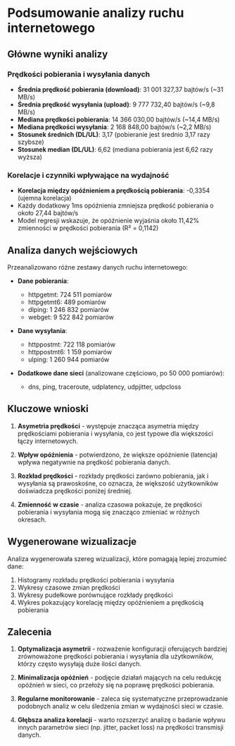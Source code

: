 # Podsumowanie analizy ruchu internetowego

## Główne wyniki analizy

### Prędkości pobierania i wysyłania danych

- **Średnia prędkość pobierania (download)**: 31 001 327,37 bajtów/s (~31 MB/s)
- **Średnia prędkość wysyłania (upload)**: 9 777 732,40 bajtów/s (~9,8 MB/s)
- **Mediana prędkości pobierania**: 14 366 030,00 bajtów/s (~14,4 MB/s)
- **Mediana prędkości wysyłania**: 2 168 848,00 bajtów/s (~2,2 MB/s)
- **Stosunek średnich (DL/UL)**: 3,17 (pobieranie jest średnio 3,17 razy szybsze)
- **Stosunek median (DL/UL)**: 6,62 (mediana pobierania jest 6,62 razy wyższa)

### Korelacje i czynniki wpływające na wydajność

- **Korelacja między opóźnieniem a prędkością pobierania**: -0,3354 (ujemna korelacja)
- Każdy dodatkowy 1ms opóźnienia zmniejsza prędkość pobierania o około 27,44 bajtów/s
- Model regresji wskazuje, że opóźnienie wyjaśnia około 11,42% zmienności w prędkości pobierania (R² = 0,1142)

## Analiza danych wejściowych

Przeanalizowano różne zestawy danych ruchu internetowego:

- **Dane pobierania**: 
  - httpgetmt: 724 511 pomiarów
  - httpgetmt6: 489 pomiarów
  - dlping: 1 246 832 pomiarów
  - webget: 9 522 842 pomiarów

- **Dane wysyłania**:
  - httppostmt: 722 118 pomiarów
  - httppostmt6: 1 159 pomiarów
  - ulping: 1 260 944 pomiarów

- **Dodatkowe dane sieci** (analizowane częściowo, po 50 000 pomiarów):
  - dns, ping, traceroute, udplatency, udpjitter, udpcloss

## Kluczowe wnioski

1. **Asymetria prędkości** - występuje znacząca asymetria między prędkościami pobierania i wysyłania, co jest typowe dla większości łączy internetowych.

2. **Wpływ opóźnienia** - potwierdzono, że większe opóźnienie (latencja) wpływa negatywnie na prędkość pobierania danych.

3. **Rozkład prędkości** - rozkłady prędkości zarówno pobierania, jak i wysyłania są prawoskośne, co oznacza, że większość użytkowników doświadcza prędkości poniżej średniej.

4. **Zmienność w czasie** - analiza czasowa pokazuje, że prędkości pobierania i wysyłania mogą się znacząco zmieniać w różnych okresach.

## Wygenerowane wizualizacje

Analiza wygenerowała szereg wizualizacji, które pomagają lepiej zrozumieć dane:

1. Histogramy rozkładu prędkości pobierania i wysyłania
2. Wykresy czasowe zmian prędkości
3. Wykresy pudełkowe porównujące rozkłady prędkości
4. Wykres pokazujący korelację między opóźnieniem a prędkością pobierania

## Zalecenia

1. **Optymalizacja asymetrii** - rozważenie konfiguracji oferujących bardziej zrównoważone prędkości pobierania i wysyłania dla użytkowników, którzy często wysyłają duże ilości danych.

2. **Minimalizacja opóźnień** - podjęcie działań mających na celu redukcję opóźnień w sieci, co przełoży się na poprawę prędkości pobierania.

3. **Regularne monitorowanie** - zaleca się systematyczne przeprowadzanie podobnych analiz w celu śledzenia zmian w wydajności sieci w czasie.

4. **Głębsza analiza korelacji** - warto rozszerzyć analizę o badanie wpływu innych parametrów sieci (np. jitter, packet loss) na prędkości transmisji danych. 